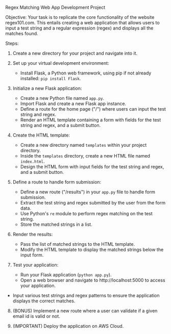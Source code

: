 Regex Matching Web App Development Project

Objective:
Your task is to replicate the core functionality of the website regex101.com. This entails creating a web application that allows users to input a test string and a regular expression (regex) and displays all the matches found.

Steps:
1. Create a new directory for your project and navigate into it.

2. Set up your virtual development environment:
   - Install Flask, a Python web framework, using pip if not already installed: `pip install Flask`.

3. Initialize a new Flask application:
   - Create a new Python file named `app.py`.
   - Import Flask and create a new Flask app instance.
   - Define a route for the home page ("/") where users can input the test string and regex.
   - Render an HTML template containing a form with fields for the test string and regex, and a submit button.

4. Create the HTML template:
   - Create a new directory named `templates` within your project directory.
   - Inside the `templates` directory, create a new HTML file named `index.html`.
   - Design the HTML form with input fields for the test string and regex, and a submit button.

5. Define a route to handle form submission:
   - Define a new route ("/results") in your `app.py` file to handle form submission.
   - Extract the test string and regex submitted by the user from the form data.
   - Use Python's `re` module to perform regex matching on the test string.
   - Store the matched strings in a list.

6. Render the results:
   - Pass the list of matched strings to the HTML template.
   - Modify the HTML template to display the matched strings below the input form.

7. Test your application:
   - Run your Flask application (`python app.py`).
   - Open a web browser and navigate to http://localhost:5000 to access your application.
  - Input various test strings and regex patterns to ensure the application displays the correct matches.

8. (BONUS) Implement a new route where a user can validate if a given email id is valid or not.

9. (IMPORTANT) Deploy the application on AWS Cloud.
